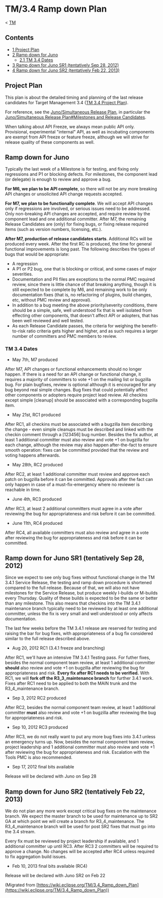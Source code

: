

TM/3.4 Ramp down Plan
=====================

< [TM](./TM "TM")

Contents
--------

*   [1 Project Plan](#Project-Plan)
*   [2 Ramp down for Juno](#Ramp-down-for-Juno)
    *   [2.1 TM 3.4 Dates](#TM-3.4-Dates)
*   [3 Ramp down for Juno SR1 (tentatively Sep 28, 2012)](#Ramp-down-for-Juno-SR1-.28tentatively-Sep-28.2C-2012.29)
*   [4 Ramp down for Juno SR2 (tentatively Feb 22, 2013)](#Ramp-down-for-Juno-SR2-.28tentatively-Feb-22.2C-2013.29)

Project Plan
------------

This plan is about the detailed timing and planning of the last release candidates for Target Management 3.4 ([TM 3.4 Project Plan](https://www.eclipse.org/tm/development/plan.php)).

For reference, see the [Juno/Simultaneous Release Plan](https://wiki.eclipse.org/Juno/Simultaneous_Release_Plan "Juno/Simultaneous Release Plan"), in particular the [Juno/Simultaneous Release Plan#Milestones and Release Candidates](https://wiki.eclipse.org/Juno/Simultaneous_Release_Plan#Milestones_and_Release_Candidates "Juno/Simultaneous Release Plan").

When talking about API Freeze, we always mean public API only. Provisional, experimental "internal" API, as well as incubating components are exempt from API freeze or feature freeze, although we will strive for release quality of these components as well.

Ramp down for Juno
------------------

Typically the last week of a Milestone is for testing, and fixing only regressions and P1 or blocking defects. For milestones, the component lead (or delegate) is enough to review and approve a bug.

**For M6, we plan to be API complete**, so there will not be any more breaking API changes or unsolicited API change requests accepted.

**For M7, we plan to be functionally complete**. We will accept API changes only if regressions are involved, or serious issues need to be addressed. Only non-breaking API changes are accepted, and require review by the component lead and one additional committer. After M7, the remaining Release Candidates are (only) for fixing bugs, or fixing release required items (such as version numbers, licensing, etc.).

**After M7, production of release candidates starts**. Additional RCs will be produced every week. After the first RC is produced, the time for general functional improvements is long past. The following describes the types of bugs that would be appropriate:

*   A regression
*   A P1 or P2 bug, one that is blocking or critical, and some cases of major severities.
*   Documentation and PII files are exceptions to the normal PMC required review, since there is little chance of that breaking anything, though it is still expected to be complete by M6, and remaining work to be only documentation fixes (that is, no refactoring of plugins, build changes, etc, without PMC review and approval).
*   In addition to a bug meeting the above priority/severity conditions, there should be a simple, safe, well understood fix that is well isolated from effecting other components, that doesn't affect API or adopters, that has been well reviewed and well tested.
*   As each Release Candidate passes, the criteria for weighing the benefit-to-risk ratio criteria gets higher and higher, and as such requires a larger number of committers and PMC members to review.

### TM 3.4 Dates

*   May 7th, M7 produced

After M7, API changes or functional enhancements should no longer happen. If there is a need for an API change or functional change, it requires a majority of committers to vote +1 on the mailing list or bugzilla bug. For plain bugfixes, review is optional although it is encouraged for any bug beyond real simple changes. Bug fixes that could potentially affect other components or adopters require project lead review. All checkins except simple \[cleanup\] should be associated with a corresponding bugzilla item.

*   May 21st, RC1 produced

After RC1, all checkins must be associated with a bugzilla item describing the change - even simple cleanups must be described and linked with the checkin comment through a \[123456\] bug number. Besides the fix author, at least 1 additional committer must also review and vote +1 on bugzilla for each change, although the review may also happen after-the-fact to ensure smooth operation: fixes can be committed provided that the review and voting happens afterwards.

*   May 28th, RC2 produced

After RC2, at least 1 additional committer must review and approve each patch on bugzilla before it can be committed. Approvals after the fact can only happen in case of a must-fix-emergency where no reviewer is reachable in time.

*   June 4th, RC3 produced

After RC3, at least 2 additional committers must agree in a vote after reviewing the bug for appropriateness and risk before it can be committed.

*   June 11th, RC4 produced

After RC4, all available committers must also review and agree in a vote after reviewing the bug for appropriateness and risk before it can be committed.

Ramp down for Juno SR1 (tentatively Sep 28, 2012)
-------------------------------------------------

Since we expect to see only bug fixes without functional change in the TM 3.4.1 Service Release, the testing and ramp down procedure is shortened compared to the full release. Because of that, we will also not have milestones for the Service Release, but produce weekly I-builds or M-builds every Thursday. Quality of these builds is expected to be the same or better than any milestone. This also means that checkins into the TM 3.4.1 maintenance branch typically need to be reviewed by at least one additional committer, unless the fix is very small and well understood or only affects documentation.

The last few weeks before the TM 3.4.1 release are reserved for testing and raising the bar for bug fixes, with appropriateness of a bug fix considered similar to the full release described above.

*   Aug 20, 2012 RC1 (3.4.1 freeze and branching)

After RC1, we'll have an intensive TM 3.4.1 Testing pass. For futher fixes, besides the normal component team review, at least 1 additional committer **should** also review and vote +1 on bugzilla after reviewing the bug for appropriateness and risk. **Every fix after RC1 needs to be verified.** With RC1, we will **fork off the R3\_3\_maintenance branch** for further 3.4.1 work. Fixes after RC1 need to be applied to both the MAIN trunk and the R3\_4\_maintenance branch.

*   Sep 3, 2012 RC2 produced

After RC2, besides the normal component team review, at least 1 additional committer **must** also review and vote +1 on bugzilla after reviewing the bug for appropriateness and risk.

*   Sep 10, 2012 RC3 produced

After RC3, we do not really want to put any more bug fixes into 3.4.1 unless an emergency turns up. Now, besides the normal component team review, project leadership and 1 additional committer must also review and vote +1 after reviewing the bug for appropriateness and risk. Escalation with the Tools PMC is also recommended.

*   Sep 17, 2012 final bits available

Release will be declared with Juno on Sep 28

Ramp down for Juno SR2 (tentatively Feb 22, 2013)
-------------------------------------------------

We do not plan any more work except critical bug fixes on the maintenance branch. We expect the master branch to be used for maintenance up to SR2 GA at which point we will create a branch for R3\_4\_maintenance. The R3\_4\_maintenance branch will be used for post SR2 fixes that must go into the 3.4 stream.

Every fix must be reviewed by project leadership if available, and 1 additional committer up until RC3. After RC3 2 committers will be required to approve a change. No changes will be accepted after RC4 unless required to fix aggregation build issues.

*   Feb 10, 2013 final bits available (RC4)

Release will be declared with Juno SR2 on Feb 22


(Migrated from [https://wiki.eclipse.org/TM/3.4_Ramp_down_Plan](https://wiki.eclipse.org/TM/3.4_Ramp_down_Plan))